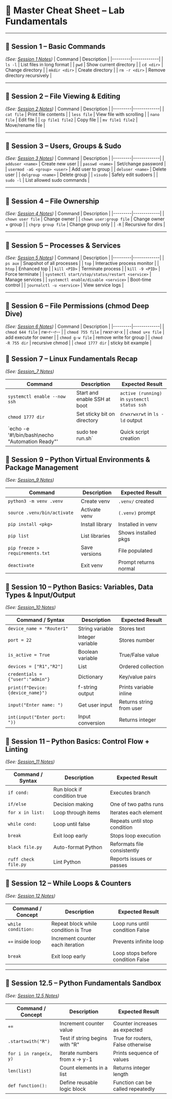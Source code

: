 # 📘 Master Cheat Sheet – Lab Fundamentals  

---

## 🔹 Session 1 – Basic Commands
*(See: [Session 1 Notes](session_1.md))*
| Command | Description |
|---------|-------------|
| `ls -l` | List files in long format |
| `pwd` | Show current directory |
| `cd <dir>` | Change directory |
| `mkdir <dir>` | Create directory |
| `rm -r <dir>` | Remove directory recursively |

---

## 🔹 Session 2 – File Viewing & Editing
*(See: [Session 2 Notes](session_2.md))*
| Command | Description |
|---------|-------------|
| `cat file` | Print file contents |
| `less file` | View file with scrolling |
| `nano file` | Edit file |
| `cp file1 file2` | Copy file |
| `mv file1 file2` | Move/rename file |

---

## 🔹 Session 3 – Users, Groups & Sudo
*(See: [Session 3 Notes](session_3.md))*
| Command | Description |
|---------|-------------|
| `adduser <name>` | Create new user |
| `passwd <name>` | Set/change password |
| `usermod -aG <group> <user>` | Add user to group |
| `deluser <name>` | Delete user |
| `delgroup <name>` | Delete group |
| `visudo` | Safely edit sudoers |
| `sudo -l` | List allowed sudo commands |

---

## 🔹 Session 4 – File Ownership
*(See: [Session 4 Notes](session_4.md))*
| Command | Description |
|---------|-------------|
| `chown user file` | Change owner |
| `chown user:group file` | Change owner + group |
| `chgrp group file` | Change group only |
| `-R` | Recursive for dirs |

---

## 🔹 Session 5 – Processes & Services
*(See: [Session 5 Notes](session_5.md))*
| Command | Description |
|---------|-------------|
| `ps aux` | Snapshot of all processes |
| `top` | Interactive process monitor |
| `htop` | Enhanced top |
| `kill <PID>` | Terminate process |
| `kill -9 <PID>` | Force terminate |
| `systemctl start/stop/status/restart <service>` | Manage services |
| `systemctl enable/disable <service>` | Boot-time control |
| `journalctl -u <service>` | View service logs |

---

## 🔹 Session 6 – File Permissions (chmod Deep Dive)
*(See: [Session 6 Notes](session_6.md))*
| Command | Description |
|---------|-------------|
| `chmod 644 file` | rw-r--r-- |
| `chmod 755 file` | rwxr-xr-x |
| `chmod u+x file` | add execute for owner |
| `chmod g-w file` | remove write for group |
| `chmod -R 755 dir` | recursive chmod |
| `chmod 1777 dir` | sticky bit example |


## 🔹 Session 7 – Linux Fundamentals Recap  
*(See: [Session_7 Notes](session_7.md))*  

| Command | Description | Expected Result |  
|---------|-------------|-----------------|  
| `systemctl enable --now ssh` | Start and enable SSH at boot | `active (running)` in `systemctl status ssh` |  
| `chmod 1777 dir` | Set sticky bit on directory | `drwxrwxrwt` in `ls -ld` output |  
| `echo -e '#!/bin/bash\necho "Automation Ready"' | sudo tee run.sh` | Quick script creation | Script prints `Automation Ready` |  


## 🔹 Session 9 – Python Virtual Environments & Package Management  
*(See: [Session_9 Notes](session_9.md))*  

| Command | Description | Expected Result |  
|---------|-------------|-----------------|  
| `python3 -m venv .venv` | Create venv | `.venv/` created |  
| `source .venv/bin/activate` | Activate venv | `(.venv)` prompt |  
| `pip install <pkg>` | Install library | Installed in venv |  
| `pip list` | List libraries | Shows installed pkgs |  
| `pip freeze > requirements.txt` | Save versions | File populated |  
| `deactivate` | Exit venv | Prompt returns normal |  


## 🔹 Session 10 – Python Basics: Variables, Data Types & Input/Output  
*(See: [Session_10 Notes](session_10.md))*  

| Command / Syntax | Description | Expected Result |  
|------------------|-------------|-----------------|  
| `device_name = "Router1"` | String variable | Stores text |  
| `port = 22` | Integer variable | Stores number |  
| `is_active = True` | Boolean variable | True/False value |  
| `devices = ["R1","R2"]` | List | Ordered collection |  
| `credentials = {"user":"admin"}` | Dictionary | Key/value pairs |  
| `print(f"Device: {device_name}")` | f-string output | Prints variable inline |  
| `input("Enter name: ")` | Get user input | Returns string from user |  
| `int(input("Enter port: "))` | Input conversion | Returns integer |  


## 🔹 Session 11 – Python Basics: Control Flow + Linting  
*(See: [Session_11 Notes](session_11.md))*  

| Command / Syntax | Description | Expected Result |  
|------------------|-------------|-----------------|  
| `if cond:` | Run block if condition true | Executes branch |  
| `if/else` | Decision making | One of two paths runs |  
| `for x in list:` | Loop through items | Iterates each element |  
| `while cond:` | Loop until false | Repeats until stop condition |  
| `break` | Exit loop early | Stops loop execution |  
| `black file.py` | Auto-format Python | Reformats file consistently |  
| `ruff check file.py` | Lint Python | Reports issues or passes |  

## 🔹 Session 12 – While Loops & Counters  
*(See: [Session 12 Notes](session_12.md))*  

| Command / Concept | Description | Expected Result |  
|-------------------|-------------|-----------------|  
| `while condition:` | Repeat block while condition is True | Loop runs until condition False |  
| `+=` inside loop | Increment counter each iteration | Prevents infinite loop |  
| `break` | Exit loop early | Loop stops before condition False |  

---

## 🔹 Session 12.5 – Python Fundamentals Sandbox  
*(See: [Session 12.5 Notes](session_12_5.md))*  

| Command / Concept | Description | Expected Result |  
|-------------------|-------------|-----------------|  
| `+=` | Increment counter value | Counter increases as expected |  
| `.startswith("R")` | Test if string begins with "R" | True for routers, False otherwise |  
| `for i in range(x, y)` | Iterate numbers from x → y-1 | Prints sequence of values |  
| `len(list)` | Count elements in a list | Returns integer length |  
| `def function():` | Define reusable logic block | Function can be called repeatedly |  